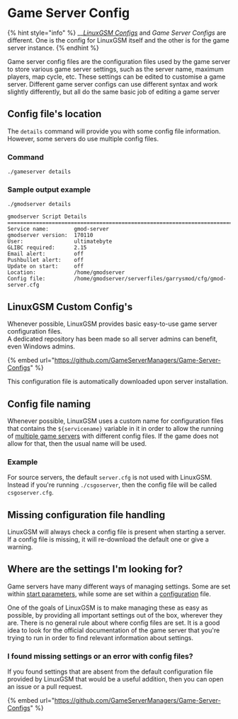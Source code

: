 # Game Server Config

{% hint style="info" %}
\_\_[_LinuxGSM Configs_](linuxgsm-config.md) and _Game Server Configs_ are different. One is the config for LinuxGSM itself and the other is for the game server instance.
{% endhint %}

Game server config files are the configuration files used by the game server to store various game server settings, such as the server name, maximum players, map cycle, etc. These settings can be edited to customise a game server. Different game server configs can use different syntax and work slightly differently, but all do the same basic job of editing a game server

## Config file's location

The `details` command will provide you with some config file information. However, some servers do use multiple config files.

### Command

`./gameserver details`

### Sample output example

```text
./gmodserver details

gmodserver Script Details
==================================================================================
Service name:        gmod-server
gmodserver version:  170110
User:                ultimatebyte
GLIBC required:      2.15
Email alert:         off
Pushbullet alert:    off
Update on start:     off
Location:            /home/gmodserver
Config file:         /home/gmodserver/serverfiles/garrysmod/cfg/gmod-server.cfg
```

## LinuxGSM Custom Config's

Whenever possible, LinuxGSM provides basic easy-to-use game server configuration files.  
A dedicated repository has been made so all server admins can benefit, even Windows admins.

{% embed url="https://github.com/GameServerManagers/Game-Server-Configs" %}

This configuration file is automatically downloaded upon server installation.

## Config file naming

Whenever possible, LinuxGSM uses a custom name for configuration files that contains the `${servicename}` variable in it in order to allow the running of [multiple game servers](../features/multiple-game-servers.md) with different config files. If the game does not allow for that, then the usual name will be used.

### Example

For source servers, the default `server.cfg` is not used with LinuxGSM. Instead if you're running `./csgoserver`, then the config file will be called `csgoserver.cfg`.

## Missing configuration file handling

LinuxGSM will always check a config file is present when starting a server.  
If a config file is missing, it will re-download the default one or give a warning.

## Where are the settings I'm looking for?

Game servers have many different ways of managing settings. Some are set within [start parameters](start-parameters.md), while some are set within a [configuration](game-server-config.md) file.

One of the goals of LinuxGSM is to make managing these as easy as possible, by providing all important settings out of the box, wherever they are. There is no general rule about where config files are set. It is a good idea to look for the official documentation of the game server that you're trying to run in order to find relevant information about settings.

### I found missing settings or an error with config files?

If you found settings that are absent from the default configuration file provided by LinuxGSM that would be a useful addition, then you can open an issue or a pull request. 

{% embed url="https://github.com/GameServerManagers/Game-Server-Configs" %}



